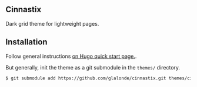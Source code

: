 ## Cinnastix

Dark grid theme for lightweight pages.

## Installation
Follow general instructions [on Hugo quick start page.](https://gohugo.io/getting-started/quick-start/).

But generally, init the theme as a git submodule in the `themes/` directory.

```bash
$ git submodule add https://github.com/glalonde/cinnastix.git themes/cinnastix
```